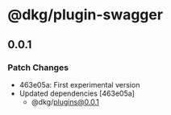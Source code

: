 # @dkg/plugin-swagger

## 0.0.1

### Patch Changes

- 463e05a: First experimental version
- Updated dependencies [463e05a]
  - @dkg/plugins@0.0.1
